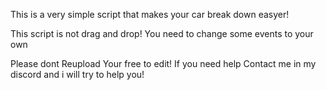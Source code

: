 This is a very simple script that makes your car break down easyer!

This script is not drag and drop!
You need to change some events to your own

Please dont Reupload
Your free to edit!
If you need help Contact me in my discord and i will try to help you!
